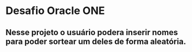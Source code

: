# Desafio Oracle ONE

## Nesse projeto o usuário podera inserir nomes para poder sortear um deles de forma aleatória.